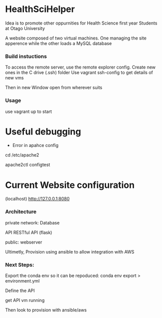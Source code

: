 # HealthSciHelper
 
Idea is to promote other oppurnities for Health Science first year 
Students at Otago University

A website composed of two virtual machines. One managing the site apperence 
while the other loads a MySQL database

 ### Build instuctions 
 To access the remote server, use the remote explorer config.
 Create new ones in the C drive (.ssh) folder 
 Use vagrant ssh-config to get details of new vms

Then in new Window open from wherever suits


### Usage
use vagrant up to start 


# Useful debugging 

- Error in apahce config

cd /etc/apache2

apache2ctl configtest

# Current Website configuration 

(localhost)
http://127.0.0.1:8080


### Architecture

private network:
Database

API
RESTful API (flask)

public:
webserver 

Ultimetly,
Provision using ansible to allow integration with AWS 


### Next Steps:

Export the conda env so it can be repoduced:
conda env export > environment.yml

Define the API

get API vm running 

Then look to provision with ansible/aws

